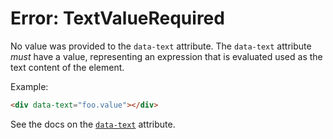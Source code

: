 # Error: TextValueRequired

No value was provided to the `data-text` attribute. The `data-text` attribute _must_ have a value, representing an expression that is evaluated used as the text content of the element.

Example:

```html
<div data-text="foo.value"></div>
```

See the docs on the [`data-text`](/reference/attribute_plugins#data-text) attribute.